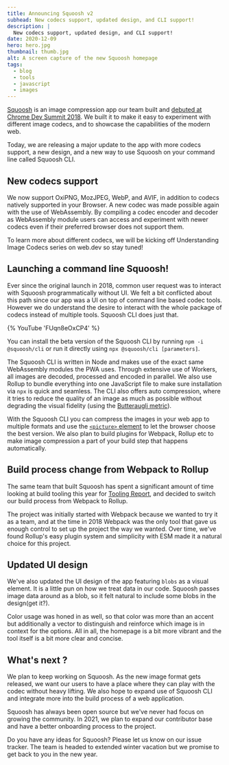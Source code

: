 ```yaml
---
title: Announcing Squoosh v2
subhead: New codecs support, updated design, and CLI support!
description: |
  New codecs support, updated design, and CLI support!
date: 2020-12-09
hero: hero.jpg
thumbnail: thumb.jpg
alt: A screen capture of the new Squoosh homepage
tags:
  - blog
  - tools
  - javascript
  - images
---
```




[Squoosh](https://squoosh.app) is an image compression app our team built and [debuted at Chrome Dev Summit 2018](https://youtu.be/ipNW6lJHVEs). We built it to make it easy to experiment with different image codecs, and to showcase the capabilities of the modern web.  

Today, we are releasing a major update to the app with more codecs support, a new design, and a new way to use Squoosh on your command line called Squoosh CLI.


## New codecs support

We now support OxiPNG, MozJPEG, WebP, and AVIF, in addition to codecs natively supported in your Browser.  A new codec was made possible again with the use of WebAssembly. By compiling a codec encoder and decoder as WebAssembly module users can access and experiment with newer codecs even if their preferred browser does not support them. 

To learn more about different codecs, we will be kicking off Understanding Image Codecs series on web.dev so stay tuned!


## Launching a command line Squoosh!

Ever since the original launch in 2018, common user request was to interact with Squoosh programmatically without UI. We felt a bit conflicted about this path since our app was a UI on top of command line based codec tools. However we do understand the desire to interact with the whole package of codecs instead of multiple tools. Squoosh CLI does just that.

{% YouTube 'FUqn8eOxCP4' %}

You can install the beta version of the Squoosh CLI by running `npm -i @squoosh/cli` or run it directly using `npx @squoosh/cli [parameters]`.

The Squoosh CLI is written in Node and makes use of the exact same WebAssembly modules the PWA uses. Through extensive use of Workers, all images are decoded, processed and encoded in parallel. We also use Rollup to bundle everything into one JavaScript file to make sure installation via `npx` is quick and seamless. The CLI also offers auto compression, where it tries to reduce the quality of an image as much as possible without degrading the visual fidelity (using the [Butteraugli metric](https://github.com/google/butteraugli)). 

With the Squoosh CLI you can compress the images in your web app to multiple formats and use the [`<picture>` element](https://developer.mozilla.org/en-US/docs/Web/HTML/Element/picture#The_type_attribute) to let the browser choose the best version. We also plan to build plugins for Webpack, Rollup etc to make image compression a part of your build step that happens automatically.


## Build process change from Webpack to Rollup

The same team that built Squoosh has spent a significant amount of time looking at build tooling this year for [Tooling Report](https://bundlers.tooling.report/), and decided to switch our build process from Webpack to Rollup.

The project was initially started with Webpack because we wanted to try it as a team, and at the time in 2018 Webpack was the only tool that gave us enough control to set up the project the way we wanted. Over time, we've found Rollup's easy plugin system and simplicity with ESM made it a natural choice for this project. 


## Updated UI design 

We've also updated the UI design of the app featuring `blobs` as a visual element.  It is a little pun on how we treat data in our code. Squoosh passes image data around as a blob, so it felt natural to include some blobs in the design(get it?).

Color usage was honed in as well, so that color was more than an accent but additionally a vector to distinguish and reinforce which image is in context for the options. All in all, the homepage is a bit more vibrant and the tool itself is a bit more clear and concise.


## What's next ? 

We plan to keep working on Squoosh. As the new image format gets released, we want our users to have a place where they can play with the codec without heavy lifting. We also hope to expand use of Squoosh CLI and integrate more into the build process of a web application. 

Squoosh has always been open source but we've never had focus on growing the community. In 2021, we plan to expand our contributor base and have a better onboarding process to the project. 

Do you have any ideas for Squoosh? Please let us know on our issue tracker. The team is headed to extended winter vacation but we promise to get back to you in the new year.
